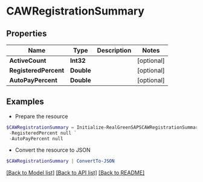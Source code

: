 # CAWRegistrationSummary
## Properties

Name | Type | Description | Notes
------------ | ------------- | ------------- | -------------
**ActiveCount** | **Int32** |  | [optional] 
**RegisteredPercent** | **Double** |  | [optional] 
**AutoPayPercent** | **Double** |  | [optional] 

## Examples

- Prepare the resource
```powershell
$CAWRegistrationSummary = Initialize-RealGreenSAPSCAWRegistrationSummary  -ActiveCount null `
 -RegisteredPercent null `
 -AutoPayPercent null
```

- Convert the resource to JSON
```powershell
$CAWRegistrationSummary | ConvertTo-JSON
```

[[Back to Model list]](../README.md#documentation-for-models) [[Back to API list]](../README.md#documentation-for-api-endpoints) [[Back to README]](../README.md)

